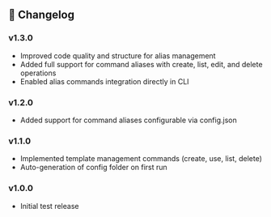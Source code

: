 ## 📝 Changelog

### v1.3.0

- Improved code quality and structure for alias management
- Added full support for command aliases with create, list, edit, and delete operations
- Enabled alias commands integration directly in CLI

### v1.2.0

- Added support for command aliases configurable via config.json

### v1.1.0

- Implemented template management commands (create, use, list, delete)
- Auto-generation of config folder on first run

### v1.0.0

- Initial test release
